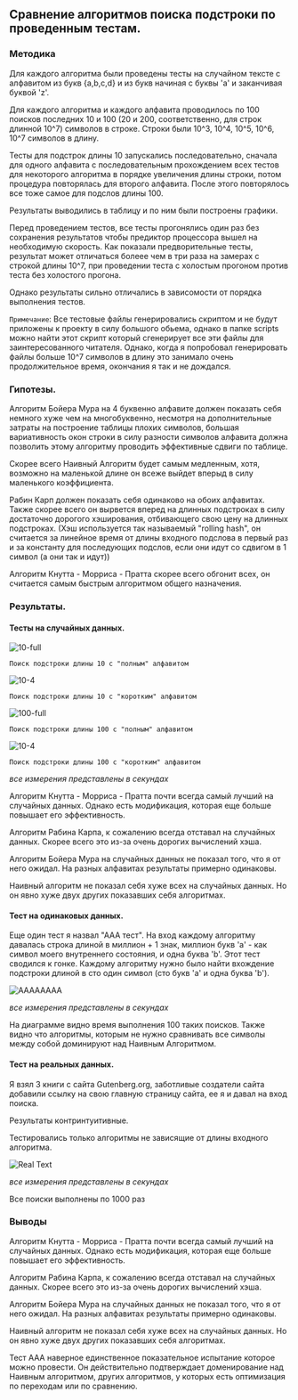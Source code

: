 ## Сравнение алгоритмов поиска подстроки по проведенным тестам.

### Методика

Для каждого алгоритма были проведены тесты на случайном тексте с алфавитом из
букв {a,b,c,d} и из букв начиная с буквы 'a' и заканчивая буквой 'z'.

Для каждого алгоритма и каждого алфавита проводилось по 100 поисков последних 10 и 100
(20 и 200, соответственно, для строк длинной 10^7) символов в строке. Строки были 10^3, 10^4, 10^5, 10^6, 10^7
символов в длину.

Тесты для подстрок длины 10 запускались последовательно, сначала для одного алфавита с последовательным
прохождением всех тестов для некоторого алгоритма в порядке увеличения длины строки, потом процедура
повторялась для второго алфавита. После этого повторялось все тоже самое для подслов длины 100.

Результаты выводились в таблицу и по ним были построены графики.

Перед проведением тестов, все тесты прогонялись один раз без сохранения результатов
чтобы предиктор процессора вышел на необходимую скорость. Как показали предворительные тесты,
результат может отличаться болеее чем в три раза на замерах с строкой длины 10^7, при
проведении теста с холостым прогоном против теста без холостого прогона.

Однако результаты сильно отличались в зависомости от порядка выполнения тестов.

`Примечание`:
Все тестовые файлы генерировались скриптом и не будут приложены к проекту в силу большого обьема, однако в папке scripts можно найти этот скрипт который сгенерирует все эти файлы для заинтересованного читателя. Однако, когда я попробовал генерировать файлы больше 10^7 символов в длину это занимало очень продолжительное время, окончания я так и не дождался.

### Гипотезы.

Алгоритм Бойера Мура на 4 буквенно алфавите должен показать себя немного хуже чем на многобуквенно, несмотря на дополнительные затраты на построение таблицы плохих символов, большая вариативность окон строки в силу разности символов алфавита должна позволить этому алгоритму проводить эффективные сдвиги по таблице.

Скорее всего Наивный Алгоритм будет самым медленным, хотя, возможно на маленькой длине он всеже выйдет вперыд в силу маленького коэффициента.

Рабин Карп должен показать себя одинаково на обоих алфавитах. Также скорее всего он вырвется вперед на длинных подстроках в силу достаточно дорогого хэширования, отбивающего свою цену на длинных подстроках. (Хэш используется так называемый "rolling hash", он считается за линейное время от длины входного подслова в первый раз и за константу для последующих подслов, если они идут со сдвигом в 1 символ (а они так и идут))

Алгоритм Кнутта - Морриса - Пратта скорее всего обгонит всех, он считается самым быстрым алгоритмом общего назначения.

### Результаты.
#### Тесты на случайных данных.

<!--![10-30](/img/needle10letters30.png)-->
![10-full](/img/FA10LN.png)

`Поиск подстроки длины 10 с "полным" алфавитом`

<!--![10-4](/img/needle10letters4.png)-->
![10-4](/img/4LA10LN.png)

`Поиск подстроки длины 10 с "коротким" алфавитом`

<!--![100-30](/img/needle100letters30.png)-->
![100-full](/img/FA100LN.png)

`Поиск подстроки длины 100 с "полным" алфавитом`

<!--![100-4](/img/needle100letters4.png)-->
![10-4](/img/4LA100LN.png)

`Поиск подстроки длины 100 с "коротким" алфавитом`

*все измерения представлены в секундах*

Алгоритм Кнутта - Морриса - Пратта почти всегда самый лучший на случайных данных. Однако есть модификация, которая еще больше повышает его эффективность.

Алгоритм Рабина Карпа, к сожалению всегда отставал на случайных данных. Скорее всего это из-за очень дорогих вычислений хэша.

Алгоритм Бойера Мура на случайных данных не показал того, что я от него ожидал. На разных алфавитах результаты примерно одинаковы.

Наивный алгоритм не показал себя хуже всех на случайных данных. Но он явно хуже двух других показавших себя алгоритмах.

#### Тест на одинаковых данных.

Еще один тест я назвал "ААА тест". На вход каждому алгоритму давалась строка длиной в миллион + 1 знак, миллион букв 'a' - как символ моего внутреннего состояния, и одна буква 'b'. Этот тест сводился к гонке. Каждому алгоритму нужно было найти вхождение подстроки длиной в сто один символ (сто букв 'a' и одна буква 'b').

![AAAAAAAA](/img/AAAtest.png)

*все измерения представлены в секундах*

На диаграмме видно время выполнения 100 таких поисков.
Также видно что алгоритмы, которым не нужно сравнивать все символы между собой доминируют над Наивным Алгоритмом.

#### Тест на реальных данных.

Я взял 3 книги с сайта Gutenberg.org, заботливые создатели сайта добавили ссылку на свою главную страницу сайта, ее я и давал на вход поиска.

Результаты контринтуитивные.

Тестировались только алгоритмы не зависящие от длины входного алгоритма.

![Real Text](/img/RealText.png)

*все измерения представлены в секундах*

Все поиски выполнены по 1000 раз

### Выводы

Алгоритм Кнутта - Морриса - Пратта почти всегда самый лучший на случайных данных. Однако есть модификация, которая еще больше повышает его эффективность.

Алгоритм Рабина Карпа, к сожалению всегда отставал на случайных данных. Скорее всего это из-за очень дорогих вычислений хэша.

Алгоритм Бойера Мура на случайных данных не показал того, что я от него ожидал. На разных алфавитах результаты примерно одинаковы.

Наивный алгоритм не показал себя хуже всех на случайных данных. Но он явно хуже двух других показавших себя алгоритмах.

Тест ААА наверное единственное показательное испытание которое можно провести. Он действительно подтверждает доменирование над Наивным алгоритмом, других алгоритмов, у которых есть оптимизация по переходам или по сравнению.
